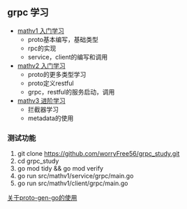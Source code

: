 ## grpc 学习


- [mathv1 入门学习](./src/mathv1/readme.md)
    - proto基本编写，基础类型
    - rpc的实现
    - service，client的编写和调用
- [mathv2 入门学习](./src/mathv2/readme.md)
    - proto的更多类型学习
    - proto定义restful
    - grpc，restful的服务启动，调用
- [mathv3 进阶学习](./src/mathv3/readme.md)
    - 拦截器学习
    - metadata的使用


### 测试功能 
1. git clone https://github.com/worryFree56/grpc_study.git
2. cd grpc_study
3. go mod tidy && go mod verify
4. go run src/mathv1/service/grpc/main.go  
5. go run src/mathv1/client/grpc/main.go


[关于proto-gen-go的使用](https://blog.csdn.net/Little_Ji/article/details/129039912)